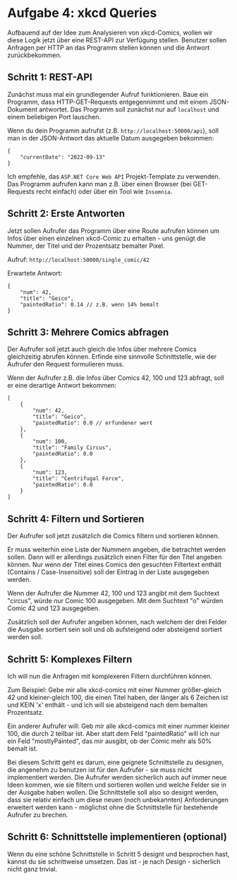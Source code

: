 # Aufgabe 4: xkcd Queries

Aufbauend auf der Idee zum Analysieren von xkcd-Comics, wollen wir diese Logik jetzt über eine REST-API
zur Verfügung stellen. Benutzer sollen Anfragen per HTTP an das Programm stellen können und die Antwort
zurückbekommen.

## Schritt 1: REST-API

Zunächst muss mal ein grundlegender Aufruf funktionieren. Baue ein Programm, dass HTTP-GET-Requests entgegennimmt
und mit einem JSON-Dokument antwortet. Das Programm soll zunächst nur auf `localhost` und einem beliebigen Port lauschen.

Wenn du dein Programm aufrufst (z.B. `http://localhost:50000/api`), soll man in der JSON-Antwort das aktuelle Datum ausgegeben bekommen:
```
{
    "currentDate": "2022-09-13"
}
```

Ich empfehle, das `ASP.NET Core Web API` Projekt-Template zu verwenden. Das Programm
aufrufen kann man z.B. über einen Browser (bei GET-Requests recht einfach) oder über ein
Tool wie `Insomnia`.

## Schritt 2: Erste Antworten

Jetzt sollen Aufrufer das Programm über eine Route aufrufen können um Infos über einen
einzelnen xkcd-Comic zu erhalten - uns genügt die Nummer, der Titel und der Prozentsatz bemalter Pixel.

Aufruf: `http://localhost:50000/single_comic/42`

Erwartete Antwort:
```
{
    "num": 42,
    "title": "Geico",
    "paintedRatio": 0.14 // z.B. wenn 14% bemalt
}
```

## Schritt 3: Mehrere Comics abfragen

Der Aufrufer soll jetzt auch gleich die Infos über mehrere Comics gleichzeitig abrufen können. Erfinde eine sinnvolle Schnittstelle, wie der Aufrufer den Request formulieren muss.

Wenn der Aufrufer z.B. die Infos über Comics 42, 100 und 123 abfragt, soll er eine
derartige Antwort bekommen:
```
[
    {
        "num": 42,
        "title": "Geico",
        "paintedRatio": 0.0 // erfundener wert
    },
    {
        "num": 100,
        "title": "Family Circus",
        "paintedRatio": 0.0
    },
    {
        "num": 123,
        "title": "Centrifugal Force",
        "paintedRatio": 0.0
    }
]
```

## Schritt 4: Filtern und Sortieren

Der Aufrufer soll jetzt zusätzlich die Comics filtern und sortieren können.

Er muss weiterhin eine Liste der Nummern angeben, die betrachtet werden sollen. Dann will er allerdings zusätzlich einen Filter für den Titel angeben können. Nur wenn der Titel eines Comics den gesuchten Filtertext enthält (Contains / Case-Insensitive) soll der Eintrag
in der Liste ausgegeben werden.

Wenn der Aufrufer die Nummer 42, 100 und 123 angibt mit dem Suchtext "circus", würde nur Comic 100 ausgegeben. Mit dem Suchtext "o" würden Comic 42 und 123 ausgegeben.

Zusätzlich soll der Aufrufer angeben können, nach welchem der drei Felder die Ausgabe sortiert sein soll und ob aufsteigend oder absteigend sortiert werden soll.

## Schritt 5: Komplexes Filtern

Ich will nun die Anfragen mit komplexeren Filtern durchführen können.

Zum Beispiel: Gebe mir alle xkcd-comics mit einer Nummer größer-gleich 42 und kleiner-gleich 100, die einen Titel haben, der länger als 6 Zeichen ist und KEIN 'x' enthält - und ich will sie absteigend nach dem bemalten Prozentsatz.

Ein anderer Aufrufer will: Geb mir alle xkcd-comics mit einer nummer kleiner 100, die durch 2 teilbar ist. Aber statt dem Feld "paintedRatio" will ich nur ein Feld "mostlyPainted", das mir ausgibt, ob der Comic mehr als 50% bemalt ist.

Bei diesem Schritt geht es darum, eine geignete Schnittstelle zu designen, die angenehm zu benutzen ist für den Aufrufer - sie muss nicht implementiert werden. Die Aufrufer werden sicherlich auch auf immer neue Ideen kommen, wie sie filtern und sortieren wollen und welche Felder sie in der Ausgabe haben wollen. Die Schnittstelle soll also so designt werden, dass sie relativ einfach um diese neuen (noch unbekannten) Anforderungen erweitert werden kann - möglichst ohne die Schnittstelle für bestehende Aufrufer zu brechen.

## Schritt 6: Schnittstelle implementieren (optional)

Wenn du eine schöne Schnittstelle in Schritt 5 designt und besprochen hast, kannst du sie schrittweise umsetzen. Das ist - je nach Design - sicherlich nicht ganz trivial.